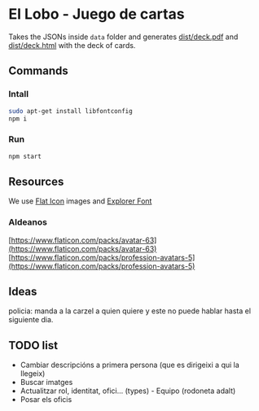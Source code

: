 # El Lobo - Juego de cartas

Takes the JSONs inside `data` folder and generates [dist/deck.pdf](dist/deck.pdf) and [dist/deck.html](dist/deck.html) with the deck of cards.

## Commands

### Intall

```bash
sudo apt-get install libfontconfig
npm i
```

### Run

```bash
npm start
```

## Resources

We use [Flat Icon](https://www.flaticon.com) images and [Explorer Font](https://www.behance.net/gallery/78419793/Free-Font-Explorer)

### Aldeanos

[https://www.flaticon.com/packs/avatar-63](https://www.flaticon.com/packs/avatar-63)
[https://www.flaticon.com/packs/profession-avatars-5](https://www.flaticon.com/packs/profession-avatars-5)

## Ideas

policia: manda a la carzel a quien quiere y este no puede hablar hasta el siguiente dia.

## TODO list

- Cambiar descripcións a primera persona (que es dirigeixi a qui la llegeix)
- Buscar imatges
- Actualitzar rol, identitat, ofici... (types) - Equipo (rodoneta adalt)
- Posar els oficis

